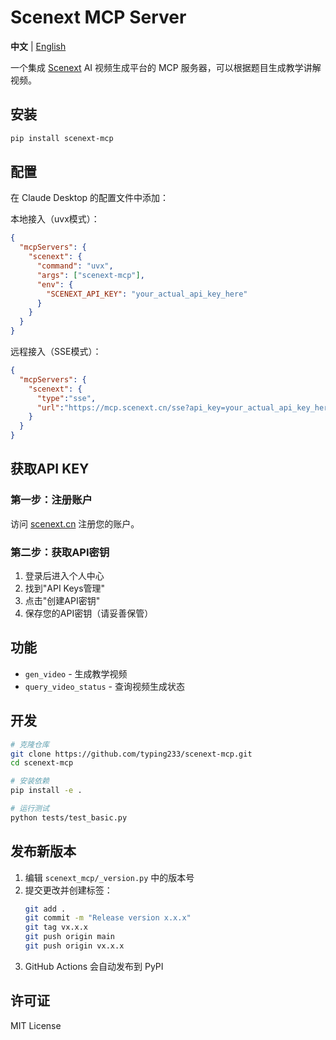 # Scenext MCP Server

**中文** | [English](README.en.md)

一个集成 [Scenext](https://scenext.cn) AI 视频生成平台的 MCP 服务器，可以根据题目生成教学讲解视频。

## 安装

```bash
pip install scenext-mcp
```

## 配置

在 Claude Desktop 的配置文件中添加：

本地接入（uvx模式）：

```json
{
  "mcpServers": {
    "scenext": {
      "command": "uvx", 
      "args": ["scenext-mcp"],
      "env": {
        "SCENEXT_API_KEY": "your_actual_api_key_here"
      }
    }
  }
}
```

远程接入（SSE模式）：

```json
{
  "mcpServers": {
    "scenext": {
      "type":"sse",
      "url":"https://mcp.scenext.cn/sse?api_key=your_actual_api_key_here"
    }
  }
}
```

## 获取API KEY

### 第一步：注册账户

访问 [scenext.cn](https://scenext.cn) 注册您的账户。

### 第二步：获取API密钥

1. 登录后进入个人中心
2. 找到"API Keys管理"
3. 点击"创建API密钥"
4. 保存您的API密钥（请妥善保管）

## 功能

- `gen_video` - 生成教学视频
- `query_video_status` - 查询视频生成状态

## 开发

```bash
# 克隆仓库
git clone https://github.com/typing233/scenext-mcp.git
cd scenext-mcp

# 安装依赖
pip install -e .

# 运行测试
python tests/test_basic.py
```

## 发布新版本

1. 编辑 `scenext_mcp/_version.py` 中的版本号
2. 提交更改并创建标签：
   ```bash
   git add .
   git commit -m "Release version x.x.x"
   git tag vx.x.x
   git push origin main
   git push origin vx.x.x
   ```
3. GitHub Actions 会自动发布到 PyPI

## 许可证

MIT License